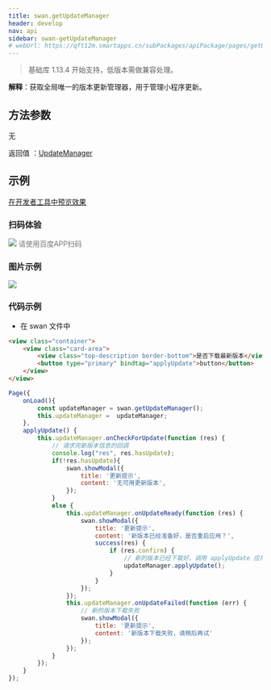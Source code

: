 ```yaml
---
title: swan.getUpdateManager
header: develop
nav: api
sidebar: swan-getUpdateManager
# webUrl: https://qft12m.smartapps.cn/subPackages/apiPackage/pages/getUpdateManager/getUpdateManager
---
```


 

>基础库 1.13.4 开始支持，低版本需做兼容处理。

**解释**：获取全局唯一的版本更新管理器，用于管理小程序更新。

 

## 方法参数

无

 返回值 ：[UpdateManager](https://smartprogram.baidu.com/docs/develop/api/open/UpdateManager/)
## 示例

<a href="swanide://fragment/a215f5f8430d830160fc485621797da81575376239973" title="在开发者工具中预览效果" target="_self">在开发者工具中预览效果</a>

### 扫码体验

<div class='scan-code-container'>
    <img src="https://b.bdstatic.com/miniapp/assets/images/doc_demo/pages_getUpdateManager.png" class="demo-qrcode-image" />
    <font color=#777 12px>请使用百度APP扫码</font>
</div>

      
###  图片示例  
<div class="m-doc-custom-examples">
    <div class="m-doc-custom-examples-correct">
        <img src="https://b.bdstatic.com/miniapp/images/getUpdateManager.gif">
    </div>
    <div class="m-doc-custom-examples-correct">
        <img src=" ">
    </div>
    <div class="m-doc-custom-examples-correct">
        <img src=" ">
    </div>     
</div>

### 代码示例 



* 在 swan 文件中

```html
<view class="container">
    <view class="card-area">
        <view class="top-description border-bottom">是否下载最新版本</view>
        <button type="primary" bindtap="applyUpdate">button</button>   
    </view>
</view>
```


```js
Page({
    onLoad(){
        const updateManager = swan.getUpdateManager();
        this.updateManager =  updateManager;
    },
    applyUpdate() {
        this.updateManager.onCheckForUpdate(function (res) {
            // 请求完新版本信息的回调
            console.log("res", res.hasUpdate);
            if(!res.hasUpdate){
                swan.showModal({
                    title: '更新提示',
                    content: '无可用更新版本',
                });
            }
            else {
                this.updateManager.onUpdateReady(function (res) {  
                    swan.showModal({
                        title: '更新提示',
                        content: '新版本已经准备好，是否重启应用？',
                        success(res) {
                            if (res.confirm) {
                                // 新的版本已经下载好，调用 applyUpdate 应用新版本并重启
                                updateManager.applyUpdate();
                            }
                        }
                    });
                });
                this.updateManager.onUpdateFailed(function (err) {
                    // 新的版本下载失败
                    swan.showModal({
                        title: '更新提示',
                        content: '新版本下载失败，请稍后再试'
                    });
                });
            }
        }); 
    }
});
```


